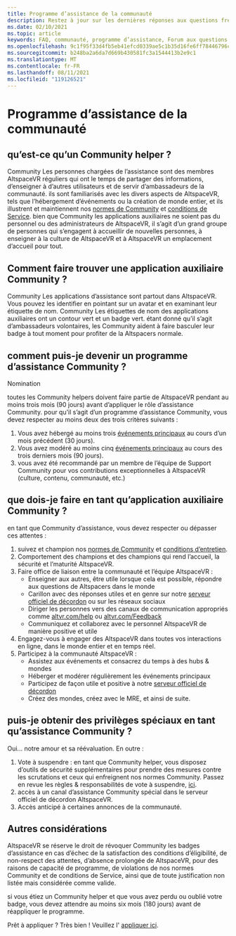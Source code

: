 ```yaml
---
title: Programme d’assistance de la communauté
description: Restez à jour sur les dernières réponses aux questions fréquemment posées sur la communauté AltspaceVR.
ms.date: 02/10/2021
ms.topic: article
keywords: FAQ, communauté, programme d’assistance, Forum aux questions
ms.openlocfilehash: 9c1f95f33d4fb5eb41efcd0339ae5c1b35d16fe6ff78446796c4e789590411a3
ms.sourcegitcommit: b248ba2a6da7d669b430581fc3a1544413b2e9c1
ms.translationtype: MT
ms.contentlocale: fr-FR
ms.lasthandoff: 08/11/2021
ms.locfileid: "119126521"
---
```

# <a name="community-helper-program"></a>Programme d’assistance de la communauté

## <a name="what-is-a-community-helper"></a>qu’est-ce qu’un Community helper ? 

Community Les personnes chargées de l’assistance sont des membres AltspaceVR réguliers qui ont le temps de partager des informations, d’enseigner à d’autres utilisateurs et de servir d’ambassadeurs de la communauté. ils sont familiarisés avec les divers aspects de AltspaceVR, tels que l’hébergement d’événements ou la création de monde entier, et ils illustrent et maintiennent nos [normes de Community](community-standards.md) et [conditions de Service](terms-of-service.md). bien que Community les applications auxiliaires ne soient pas du personnel ou des administrateurs de AltspaceVR, il s’agit d’un grand groupe de personnes qui s’engagent à accueillir de nouvelles personnes, à enseigner à la culture de AltspaceVR et à AltspaceVR un emplacement d’accueil pour tout.

## <a name="how-do-i-find-a-community-helper"></a>Comment faire trouver une application auxiliaire Community ? 
Community Les applications d’assistance sont partout dans AltspaceVR. Vous pouvez les identifier en pointant sur un avatar et en examinant leur étiquette de nom. Community Les étiquettes de nom des applications auxiliaires ont un contour vert et un badge vert. étant donné qu’il s’agit d’ambassadeurs volontaires, les Community aident à faire basculer leur badge à tout moment pour profiter de la Altspacers normale.

## <a name="how-can-i-become-a-community-helper"></a>comment puis-je devenir un programme d’assistance Community ? 

Nomination 

toutes les Community helpers doivent faire partie de AltspaceVR pendant au moins trois mois (90 jours) avant d’appliquer le rôle d’assistance Community. pour qu’il s’agit d’un programme d’assistance Community, vous devez respecter au moins deux des trois critères suivants : 

1. Vous avez hébergé au moins trois [événements principaux](../tutorials/main-events.md) au cours d’un mois précédent (30 jours). 
2. Vous avez modéré au moins cinq [événements principaux](../tutorials/main-events.md) au cours des trois derniers mois (90 jours). 
3. vous avez été recommandé par un membre de l’équipe de Support Community pour vos contributions exceptionnelles à AltspaceVR (culture, contenu, communauté, etc.)

## <a name="what-would-i-be-expected-to-do-as-a-community-helper"></a>que dois-je faire en tant qu’application auxiliaire Community ? 

en tant que Community d’assistance, vous devez respecter ou dépasser ces attentes : 

1. suivez et champion nos [normes de Community](community-standards.md) et [conditions d’entretien](terms-of-service.md).
2. Comportement des champions et des champions qui rend l’accueil, la sécurité et l’maturité AltspaceVR.
3. Faire office de liaison entre la communauté et l’équipe AltspaceVR :
    * Enseigner aux autres, être utile lorsque cela est possible, répondre aux questions de Altspacers dans le monde
    * Carillon avec des réponses utiles et en genre sur notre [serveur officiel de décordon](https://altvr.com/discord) ou sur les réseaux sociaux
    * Diriger les personnes vers des canaux de communication appropriés comme [altvr.com/help](../world-building/getting-help.md) ou [altvr.com/Feedback](https://help.altvr.com/hc/requests/new?ticket_form_id=360001742213)
    * Communiquez et collaborez avec le personnel AltspaceVR de manière positive et utile 
4. Engagez-vous à engager des AltspaceVR dans toutes vos interactions en ligne, dans le monde entier et en temps réel. 
5. Participez à la communauté AltspaceVR :
    * Assistez aux événements et consacrez du temps à des hubs & mondes
    * Héberger et modérer régulièrement les événements principaux
    * Participez de façon utile et positive à notre [serveur officiel de décordon](https://altvr.com/discord)
    * Créez des mondes, créez avec le MRE, et ainsi de suite. 

## <a name="do-i-get-special-privileges-as-a-community-helper"></a>puis-je obtenir des privilèges spéciaux en tant qu’assistance Community ? 

Oui... notre amour et sa réévaluation. En outre :

1. Vote à suspendre : en tant que Community helper, vous disposez d’outils de sécurité supplémentaires pour prendre des mesures contre les scrutations et ceux qui enfreignent nos normes Community. Passez en revue les règles & responsabilités de vote à suspendre, [ici](community-helper-guide.md).
2. accès à un canal d’assistance Community spécial dans le serveur officiel de décordon AltspaceVR.
3. Accès anticipé à certaines annonces de la communauté.

## <a name="other-considerations"></a>Autres considérations

AltspaceVR se réserve le droit de révoquer Community les badges d’assistance en cas d’échec de la satisfaction des conditions d’éligibilité, de non-respect des attentes, d’absence prolongée de AltspaceVR, pour des raisons de capacité de programme, de violations de nos normes Community et de conditions de Service, ainsi que de toute justification non listée mais considérée comme valide.

si vous étiez un Community helper et que vous avez perdu ou oublié votre badge, vous devez attendre au moins six mois (180 jours) avant de réappliquer le programme.

Prêt à appliquer ?
Très bien ! Veuillez l' [appliquer ici](https://help.altvr.com/hc/requests/new?ticket_form_id=360002060313).